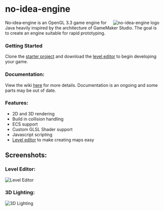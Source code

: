 # no-idea-engine
<img src="https://i.imgur.com/aIGEXcp.png" align="right" title="no-idea-engine logo">

No‑idea‑engine is an OpenGL 3.3 game engine for Java heavily inspired by the architecture of GameMaker Studio. The goal is to create an engine suitable for rapid prototyping.

### Getting Started

Clone the [starter project](https://github.com/retrogamer500/nie-starter-project) and download the [level editor](https://github.com/retrogamer500/nie-editor) to begin developing your game.

### Documentation:
View the wiki [here](https://github.com/retrogamer500/no-idea-engine/wiki) for more details. Documentation is an ongoing and some parts may be out of date.

### Features:
* 2D and 3D rendering
* Build in collision handling
* ECS support
* Custom GLSL Shader support
* Javascript scripting
* [Level editor](https://github.com/retrogamer500/nie-editor) to make creating maps easy

## Screenshots:

### Level Editor:
![Level Editor](https://github.com/retrogamer500/no-idea-engine/assets/48998885/26d1d817-53d3-4f79-b3bf-b6af26ffbb93)

### 3D Lighting:
![3D Lighting](https://github.com/retrogamer500/no-idea-engine/assets/48998885/1b9a0a80-e3d9-45d1-ba5c-69b2c0f9bb8d)
